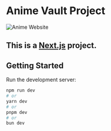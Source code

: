 # Anime Vault Project

![Anime Website](https://i.ibb.co/MG1nbqt/YT-Thumbnails-2.png)

## This is a [Next.js](https://nextjs.org) project.

## Getting Started

Run the development server:

```bash
npm run dev
# or
yarn dev
# or
pnpm dev
# or
bun dev
```
